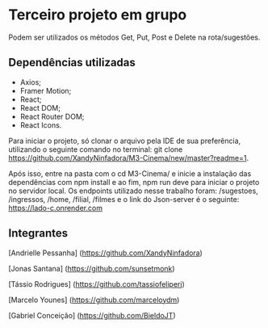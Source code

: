 # Terceiro projeto em grupo

Podem ser utilizados os métodos Get, Put, Post e Delete na rota/sugestões.

## Dependências utilizadas
- Axios;
- Framer Motion;
- React;
- React DOM; 
- React Router DOM;
- React Icons.

Para iniciar o projeto, só clonar o arquivo pela IDE de sua preferência, utilizando o seguinte comando no terminal: git clone https://github.com/XandyNinfadora/M3-Cinema/new/master?readme=1.

Após isso, entre na pasta com o cd M3-Cinema/ e inicie a instalação das dependências com npm install e ao fim, npm run deve para iniciar o projeto no servidor local.
Os endpoints utilizado nesse trabalho foram: /sugestoes, /ingressos, /home, /filial, /filmes e o link do Json-server é o seguinte: https://lado-c.onrender.com

## Integrantes
[Andrielle Pessanha] (https://github.com/XandyNinfadora)

[Jonas Santana] (https://github.com/sunsetmonk)

[Tássio Rodrigues] (https://github.com/tassiofeliperj)

[Marcelo Younes] (https://github.com/marceloydm)

[Gabriel Conceição] (https://github.com/BieldoJT)
